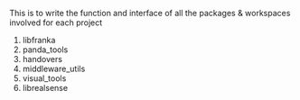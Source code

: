 This is to write the function and interface of all the packages & workspaces involved for each project
1. libfranka
2. panda_tools
3. handovers
4. middleware_utils
5. visual_tools
6. librealsense